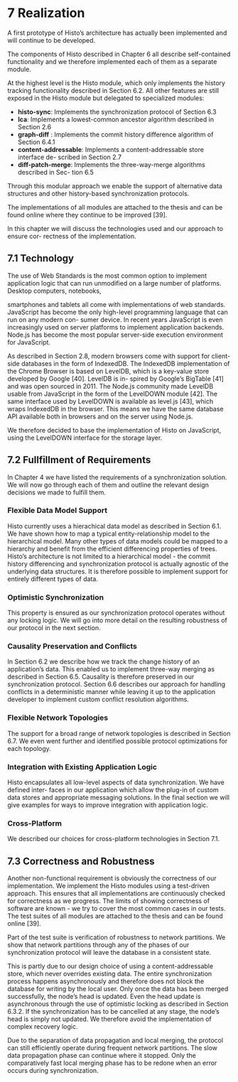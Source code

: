 # 7 Realization

A first prototype of Histo’s architecture has actually been implemented and will continue to be developed.

The components of Histo described in Chapter 6 all describe self-contained functionality and we therefore implemented each of them as a separate module.

At the highest level is the Histo module, which only implements the history tracking functionality described in Section 6.2. All other features are still exposed in the Histo module but delegated to specialized modules:

- **histo-sync**: Implements the synchronization protocol of Section 6.3
- **lca**: Implements a lowest-common ancestor algorithm described in Section 2.6
- **graph-diff** : Implements the commit history difference algorithm of Section 6.4.1
- **content-addressable**: Implements a content-addressable store interface de- scribed in Section 2.7
- **diff-patch-merge**: Implements the three-way-merge algorithms described in Sec- tion 6.5

Through this modular approach we enable the support of alternative data structures and other history-based synchronization protocols.

The implementations of all modules are attached to the thesis and can be found online where they continue to be improved \[39\].

In this chapter we will discuss the technologies used and our approach to ensure cor- rectness of the implementation.

## 7.1 Technology

The use of Web Standards is the most common option to implement application logic that can run unmodified on a large number of platforms. Desktop computers, notebooks,

smartphones and tablets all come with implementations of web standards. JavaScript has become the only high-level programming language that can run on any modern con- sumer device. In recent years JavaScript is even increasingly used on server platforms to implement application backends. Node.js has become the most popular server-side execution environment for JavaScript.

As described in Section 2.8, modern browsers come with support for client-side databases in the form of IndexedDB. The IndexedDB implementation of the Chrome Browser is based on LevelDB, which is a key-value store developed by Google \[40\]. LevelDB is in- spired by Google’s BigTable \[41\] and was open sourced in 2011. The Node.js community made LevelDB usable from JavaScript in the form of the LevelDOWN module \[42\]. The same interface used by LevelDOWN is available as level.js \[43\], which wraps IndexedDB in the browser. This means we have the same database API available both in browsers and on the server using Node.js.

We therefore decided to base the implementation of Histo on JavaScript, using the LevelDOWN interface for the storage layer.

## 7.2 Fullfillment of Requirements

In Chapter 4 we have listed the requirements of a synchronization solution. We will now go through each of them and outline the relevant design decisions we made to fulfill them.

### Flexible Data Model Support

Histo currently uses a hierachical data model as described in Section 6.1. We have shown how to map a typical entity-relationship model to the hierarchical model. Many other types of data models could be mapped to a hierarchy and benefit from the efficient differencing properties of trees. Histo’s architecture is not limited to a hierarchical model - the commit history differencing and synchronization protocol is actually agnostic of the underlying data structures. It is therefore possible to implement support for entirely different types of data.

### Optimistic Synchronization

This property is ensured as our synchronization protocol operates without any locking logic. We will go into more detail on the resulting robustness of our protocol in the next section.

### Causality Preservation and Conflicts

In Section 6.2 we describe how we track the change history of an application’s data. This enabled us to implement three-way merging as described in Section 6.5. Causality is therefore preserved in our synchronization protocol. Section 6.6 describes our approach for handling conflicts in a deterministic manner while leaving it up to the application developer to implement custom conflict resolution algorithms.

### Flexible Network Topologies

The support for a broad range of network topologies is described in Section 6.7. We even went further and identified possible protocol optimizations for each topology.

### Integration with Existing Application Logic

Histo encapsulates all low-level aspects of data synchronization. We have defined inter- faces in our application which allow the plug-in of custom data stores and appropriate messaging solutions. In the final section we will give examples for ways to improve integration with application logic.

### Cross-Platform

We described our choices for cross-platform technologies in Section 7.1.

## 7.3 Correctness and Robustness

Another non-functional requirement is obviously the correctness of our implementation. We implement the Histo modules using a test-driven approach. This ensures that all implementations are continuously checked for correctness as we progress. The limits of showing correctness of software are known - we try to cover the most common cases in our tests. The test suites of all modules are attached to the thesis and can be found online \[39\].

Part of the test suite is verification of robustness to network partitions. We show that network partitions through any of the phases of our synchronization protocol will leave the database in a consistent state.

This is partly due to our design choice of using a content-addressable store, which never overrides existing data. The entire synchronization process happens asynchronously and therefore does not block the database for writing by the local user. Only once the data has been merged successfully, the node’s head is updated. Even the head update is asynchronous through the use of optimistic locking as described in Section 6.3.2. If the synchronization has to be cancelled at any stage, the node’s head is simply not updated. We therefore avoid the implementation of complex recovery logic.

Due to the separation of data propagation and local merging, the protocol can still efficiently operate during frequent network partitions. The slow data propagation phase can continue where it stopped. Only the comparatively fast local merging phase has to be redone when an error occurs during synchronization.